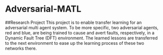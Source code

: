 # Adversarial-MATL
##Research Project
This project is to enable transfer learning for an adversarial multi agent system. To be more specific, two adversarial agents, red and blue, are being trained to cause and avert faults, respectively, in a Dynamic Fault Tree (DFT) environment. The learned lessons are transferred to the next environment to ease up the learning process of these two networks there.
